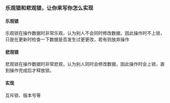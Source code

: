 ### 乐观锁和悲观锁，让你来写你怎么实现

#### 乐观锁
乐观锁在操作数据时非常乐观，认为别人不会同时修改数据，因此操作时不上锁，只是在更新时检查一下数据是否发生过更更改，若有则放弃操作

#### 悲观锁
悲观锁在操作数据时非常悲观，认为别人同时会修改数据，因此操作时会上锁，直到操作完成后才释放锁。


#### 实现
互斥锁、版本号等
